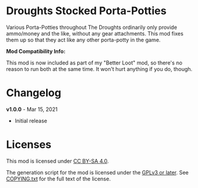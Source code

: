 Droughts Stocked Porta-Potties
==============================

Various Porta-Potties throughout The Droughts ordinarily only provide
ammo/money and the like, without any gear attachments.  This mod fixes
them up so that they act like any other porta-potty in the game.

**Mod Compatibility Info:**

This mod is now included as part of my "Better Loot" mod, so there's
no reason to run both at the same time.  It won't hurt anything if you
do, though.

Changelog
=========

**v1.0.0** - Mar 15, 2021
 * Initial release
 
Licenses
========

This mod is licensed under [CC BY-SA 4.0](https://creativecommons.org/licenses/by-sa/4.0/).

The generation script for the mod is licensed under the
[GPLv3 or later](https://www.gnu.org/licenses/quick-guide-gplv3.html).
See [COPYING.txt](../../COPYING.txt) for the full text of the license.

